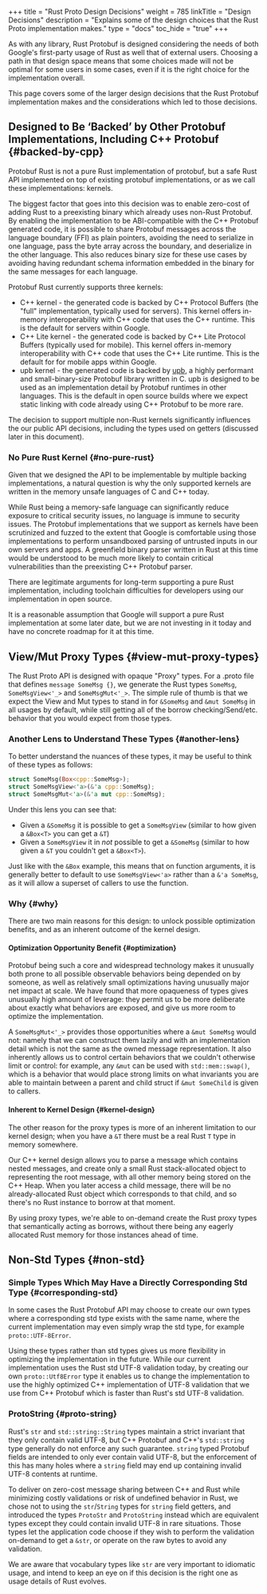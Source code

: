 +++
title = "Rust Proto Design Decisions"
weight = 785
linkTitle = "Design Decisions"
description = "Explains some of the design choices that the Rust Proto implementation makes."
type = "docs"
toc_hide = "true"
+++

As with any library, Rust Protobuf is designed considering the needs of both
Google's first-party usage of Rust as well that of external users. Choosing a
path in that design space means that some choices made will not be optimal for
some users in some cases, even if it is the right choice for the implementation
overall.

This page covers some of the larger design decisions that the Rust Protobuf
implementation makes and the considerations which led to those decisions.

## Designed to Be ‘Backed’ by Other Protobuf Implementations, Including C++ Protobuf {#backed-by-cpp}

Protobuf Rust is not a pure Rust implementation of protobuf, but a safe Rust API
implemented on top of existing protobuf implementations, or as we call these
implementations: kernels.

The biggest factor that goes into this decision was to enable zero-cost of
adding Rust to a preexisting binary which already uses non-Rust Protobuf. By
enabling the implementation to be ABI-compatible with the C++ Protobuf generated
code, it is possible to share Protobuf messages across the language boundary
(FFI) as plain pointers, avoiding the need to serialize in one language, pass
the byte array across the boundary, and deserialize in the other language. This
also reduces binary size for these use cases by avoiding having redundant schema
information embedded in the binary for the same messages for each language.

Protobuf Rust currently supports three kernels:

*   C++ kernel - the generated code is backed by C++ Protocol Buffers (the
    "full" implementation, typically used for servers). This kernel offers
    in-memory interoperability with C++ code that uses the C++ runtime. This is
    the default for servers within Google.
*   C++ Lite kernel - the generated code is backed by C++ Lite Protocol Buffers
    (typically used for mobile). This kernel offers in-memory interoperability
    with C++ code that uses the C++ Lite runtime. This is the default for
    for mobile apps within Google.
*   upb kernel - the generated code is backed by
    [upb](https://github.com/protocolbuffers/protobuf/tree/main/upb),
    a highly performant and small-binary-size Protobuf library written in C. upb
    is designed to be used as an implementation detail by Protobuf runtimes in
    other languages. This is the default in open source builds where we expect
    static linking with code already using C++ Protobuf to be more rare.

The decision to support multiple non-Rust kernels significantly influences the
our public API decisions, including the types used on getters (discussed later
in this document).

### No Pure Rust Kernel {#no-pure-rust}

Given that we designed the API to be implementable by multiple backing
implementations, a natural question is why the only supported kernels are
written in the memory unsafe languages of C and C++ today.

While Rust being a memory-safe language can significantly reduce exposure to
critical security issues, no language is immune to security issues. The Protobuf
implementations that we support as kernels have been scrutinized and fuzzed to
the extent that Google is comfortable using those implementations to perform
unsandboxed parsing of untrusted inputs in our own servers and apps. A
greenfield binary parser written in Rust at this time would be understood to be
much more likely to contain critical vulnerabilities than the preexisting C++
Protobuf parser.

There are legitimate arguments for long-term supporting a pure Rust
implementation, including toolchain difficulties for developers using our
implementation in open source.

It is a reasonable assumption that Google will support a pure Rust
implementation at some later date, but we are not investing in it today and have
no concrete roadmap for it at this time.

## View/Mut Proxy Types {#view-mut-proxy-types}

The Rust Proto API is designed with opaque "Proxy" types. For a .proto file that
defines `message SomeMsg {}`, we generate the Rust types `SomeMsg`,
`SomeMsgView<'_>` and `SomeMsgMut<'_>`. The simple rule of thumb is that we
expect the View and Mut types to stand in for `&SomeMsg` and `&mut SomeMsg` in
all usages by default, while still getting all of the borrow checking/Send/etc.
behavior that you would expect from those types.

### Another Lens to Understand These Types {#another-lens}

To better understand the nuances of these types, it may be useful to think of
these types as follows:

```rust
struct SomeMsg(Box<cpp::SomeMsg>);
struct SomeMsgView<'a>(&'a cpp::SomeMsg);
struct SomeMsgMut<'a>(&'a mut cpp::SomeMsg);
```

Under this lens you can see that:

-   Given a `&SomeMsg` it is possible to get a `SomeMsgView` (similar to how
    given a `&Box<T>` you can get a `&T`)
-   Given a `SomeMsgView` it in *not* possible to get a `&SomeMsg` (similar to
    how given a `&T` you couldn't get a `&Box<T>`).

Just like with the `&Box` example, this means that on function arguments, it is
generally better to default to use `SomeMsgView<'a>` rather than a `&'a
SomeMsg`, as it will allow a superset of callers to use the function.

### Why {#why}

There are two main reasons for this design: to unlock possible optimization
benefits, and as an inherent outcome of the kernel design.

#### Optimization Opportunity Benefit {#optimization}

Protobuf being such a core and widespread technology makes it unusually both
prone to all possible observable behaviors being depended on by someone, as well
as relatively small optimizations having unusually major net impact at scale. We
have found that more opaqueness of types gives unusually high amount of
leverage: they permit us to be more deliberate about exactly what behaviors are
exposed, and give us more room to optimize the implementation.

A `SomeMsgMut<'_>` provides those opportunities where a `&mut SomeMsg` would
not: namely that we can construct them lazily and with an implementation detail
which is not the same as the owned message representation. It also inherently
allows us to control certain behaviors that we couldn't otherwise limit or
control: for example, any `&mut` can be used with `std::mem::swap()`, which is a
behavior that would place strong limits on what invariants you are able to
maintain between a parent and child struct if `&mut SomeChild` is given to
callers.

#### Inherent to Kernel Design {#kernel-design}

The other reason for the proxy types is more of an inherent limitation to our
kernel design; when you have a `&T` there must be a real Rust `T` type in memory
somewhere.

Our C++ kernel design allows you to parse a message which contains nested
messages, and create only a small Rust stack-allocated object to representing
the root message, with all other memory being stored on the C++ Heap. When you
later access a child message, there will be no already-allocated Rust object
which corresponds to that child, and so there's no Rust instance to borrow at
that moment.

By using proxy types, we're able to on-demand create the Rust proxy types that
semantically acting as borrows, without there being any eagerly allocated Rust
memory for those instances ahead of time.

## Non-Std Types {#non-std}

### Simple Types Which May Have a Directly Corresponding Std Type {#corresponding-std}

In some cases the Rust Protobuf API may choose to create our own types where a
corresponding std type exists with the same name, where the current
implementation may even simply wrap the std type, for example
`proto::UTF-8Error`.

Using these types rather than std types gives us more flexibility in optimizing
the implementation in the future. While our current implementation uses the Rust
std UTF-8 validation today, by creating our own `proto::Utf8Error` type it
enables us to change the implementation to use the highly optimized C++
implementation of UTF-8 validation that we use from C++ Protobuf which is faster
than Rust's std UTF-8 validation.

### ProtoString {#proto-string}

Rust's `str` and `std::string::String` types maintain a strict invariant that
they only contain valid UTF-8, but C++ Protobuf and C++'s `std::string` type
generally do not enforce any such guarantee. `string` typed Protobuf fields are
intended to only ever contain valid UTF-8, but the enforcement of this has many
holes where a `string` field may end up containing invalid UTF-8 contents at
runtime.

To deliver on zero-cost message sharing between C++ and Rust while minimizing
costly validations or risk of undefined behavior in Rust, we chose not to using
the `str`/`String` types for `string` field getters, and introduced the types
`ProtoStr` and `ProtoString` instead which are equivalent types except they
could contain invalid UTF-8 in rare situations. Those types let the application
code choose if they wish to perform the validation on-demand to get a `&str`, or
operate on the raw bytes to avoid any validation.

We are aware that vocabulary types like `str` are very important to idiomatic
usage, and intend to keep an eye on if this decision is the right one as usage
details of Rust evolves.
